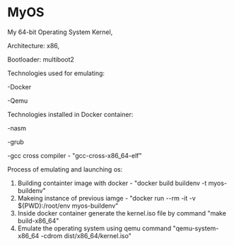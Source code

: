 # MyOS
My 64-bit Operating System Kernel,

Architecture: x86,

Bootloader: multiboot2


Technologies used for emulating:

-Docker

-Qemu


Technologies installed in Docker container:

-nasm

-grub

-gcc cross compiler - "gcc-cross-x86_64-elf"


Process of emulating and launching os:
1) Building containter image with docker - "docker build buildenv -t myos-buildenv"
2) Makeing instance of previous iamge - "docker run --rm -it -v ${PWD}:/root/env myos-buildenv"
3) Inside docker container generate the kernel.iso file by command "make build-x86_64"
4) Emulate the operating system using qemu command "qemu-system-x86_64 -cdrom dist/x86_64/kernel.iso"




